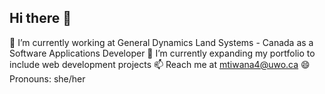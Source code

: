 ## Hi there 👋

🔭 I’m currently working at General Dynamics Land Systems - Canada as a Software Applications Developer
🌱 I’m currently expanding my portfolio to include web development projects
📫 Reach me at mtiwana4@uwo.ca
😄 Pronouns: she/her
